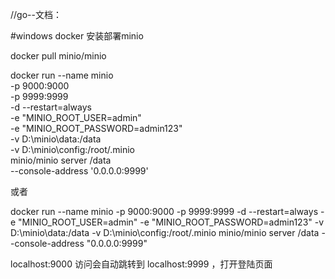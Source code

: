 //go--文档：
[](https://min.io/docs/minio/linux/developers/go/API.html#ComposeObject)

#windows docker 安装部署minio 

docker pull minio/minio


docker run --name minio \
-p 9000:9000 \
-p 9999:9999 \
-d --restart=always \
-e "MINIO_ROOT_USER=admin" \
-e "MINIO_ROOT_PASSWORD=admin123" \
-v D:\minio\data:/data \
-v D:\minio\config:/root/.minio \
minio/minio server /data \
--console-address '0.0.0.0:9999'


或者

docker run --name minio -p 9000:9000 -p 9999:9999 -d --restart=always -e "MINIO_ROOT_USER=admin" -e "MINIO_ROOT_PASSWORD=admin123" -v D:\minio\data:/data -v D:\minio\config:/root/.minio minio/minio server /data --console-address "0.0.0.0:9999"

localhost:9000 访问会自动跳转到 localhost:9999 ，打开登陆页面


